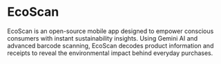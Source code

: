# EcoScan
EcoScan is an open-source mobile app designed to empower conscious consumers with instant sustainability insights. Using Gemini AI and advanced barcode scanning, EcoScan decodes product information and receipts to reveal the environmental impact behind everyday purchases.
